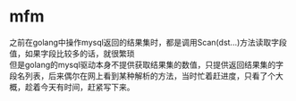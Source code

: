 # mfm

之前在golang中操作mysql返回的结果集时，都是调用Scan(dst...)方法读取字段值，如果字段比较多的话，就很繁琐<br/>但是golang的mysql驱动本身不提供获取结果集的数值，只提供返回结果集的字段名列表，后来偶尔在网上看到某种解析的方法，当时忙着赶进度，只看了个大概，趁着今天有时间，赶紧写下来。
